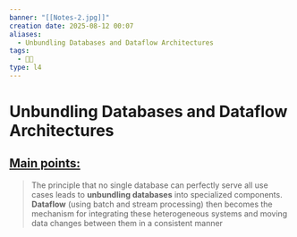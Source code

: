 ```yaml
---
banner: "[[Notes-2.jpg]]"
creation date: 2025-08-12 00:07
aliases:
  - Unbundling Databases and Dataflow Architectures
tags:
  - 👨‍💻
type: l4
---
```

# Unbundling Databases and Dataflow Architectures
## <u>Main points:</u>
> The principle that no single database can perfectly serve all use cases leads to **unbundling databases** into specialized components. **Dataflow** (using batch and stream processing) then becomes the mechanism for integrating these heterogeneous systems and moving data changes between them in a consistent manner



